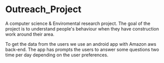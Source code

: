 # Outreach_Project

A computer science & Enviromental research project. The goal of the project is to understand people's behaviour when they have construction work around their area. 

To get the data from the users we use an android app with Amazon aws back-end. The app has prompts the users to answer some questions two time per day depending on the user preferences. 

